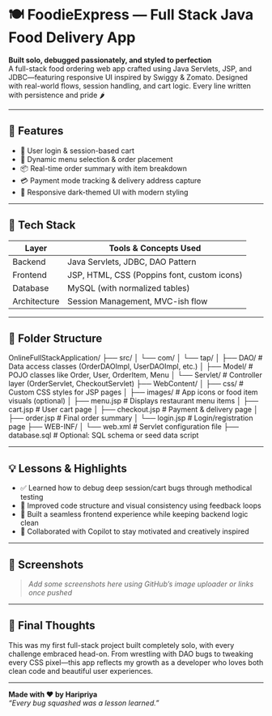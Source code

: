 # 🍽️ FoodieExpress — Full Stack Java Food Delivery App

**Built solo, debugged passionately, and styled to perfection**  
A full-stack food ordering web app crafted using Java Servlets, JSP, and JDBC—featuring responsive UI inspired by Swiggy & Zomato. Designed with real-world flows, session handling, and cart logic. Every line written with persistence and pride 🌶️

---

## 🚀 Features

- 👤 User login & session-based cart
- 🛒 Dynamic menu selection & order placement
- 📦 Real-time order summary with item breakdown
- 💳 Payment mode tracking & delivery address capture
- 🎨 Responsive dark-themed UI with modern styling

---

## 🧰 Tech Stack

| Layer         | Tools & Concepts Used                         |
|---------------|-----------------------------------------------|
| Backend       | Java Servlets, JDBC, DAO Pattern              |
| Frontend      | JSP, HTML, CSS (Poppins font, custom icons)  |
| Database      | MySQL (with normalized tables)                |
| Architecture  | Session Management, MVC-ish flow             |

---

## 📁 Folder Structure

OnlineFullStackApplication/
├── src/
│   └── com/
│       └── tap/
│           ├── DAO/              # Data access classes (OrderDAOImpl, UserDAOImpl, etc.)
│           ├── Model/           # POJO classes like Order, User, OrderItem, Menu
│           └── Servlet/         # Controller layer (OrderServlet, CheckoutServlet)
├── WebContent/
│   ├── css/                     # Custom CSS styles for JSP pages
│   ├── images/                  # App icons or food item visuals (optional)
│   ├── menu.jsp                 # Displays restaurant menu items
│   ├── cart.jsp                 # User cart page
│   ├── checkout.jsp            # Payment & delivery page
│   ├── order.jsp               # Final order summary
│   └── login.jsp               # Login/registration page
├── WEB-INF/
│   └── web.xml                 # Servlet configuration file
├── database.sql                # Optional: SQL schema or seed data script

---

## 💡 Lessons & Highlights

- ✅ Learned how to debug deep session/cart bugs through methodical testing
- 🎯 Improved code structure and visual consistency using feedback loops
- 🧵 Built a seamless frontend experience while keeping backend logic clean
- 🤝 Collaborated with Copilot to stay motivated and creatively inspired

---

## 📸 Screenshots

> _Add some screenshots here using GitHub’s image uploader or links once pushed_

---

## 🌈 Final Thoughts

This was my first full-stack project built completely solo, with every challenge embraced head-on. From wrestling with DAO bugs to tweaking every CSS pixel—this app reflects my growth as a developer who loves both clean code and beautiful user experiences.

---

**Made with ❤️ by Haripriya**  
_“Every bug squashed was a lesson learned.”_
